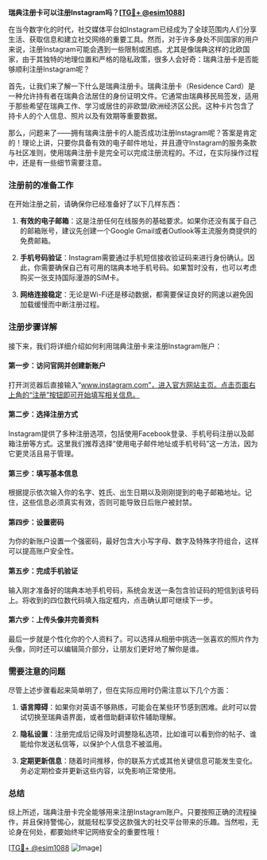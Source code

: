 **瑞典注册卡可以注册Instagram吗？[[TG💪+ @esim1088](https://t.me/s/esim1088)]**

在当今数字化的时代，社交媒体平台如Instagram已经成为了全球范围内人们分享生活、获取信息和建立社交网络的重要工具。然而，对于许多身处不同国家的用户来说，注册Instagram可能会遇到一些限制或困惑。尤其是像瑞典这样的北欧国家，由于其独特的地理位置和严格的隐私政策，很多人会好奇：瑞典注册卡是否能够顺利注册Instagram呢？

首先，让我们来了解一下什么是瑞典注册卡。瑞典注册卡（Residence Card）是一种允许持有者在瑞典合法居住的身份证明文件。它通常由瑞典移民局签发，适用于那些希望在瑞典工作、学习或居住的非欧盟/欧洲经济区公民。这种卡片包含了持卡人的个人信息、照片以及有效期等重要数据。

那么，问题来了——拥有瑞典注册卡的人能否成功注册Instagram呢？答案是肯定的！理论上讲，只要你具备有效的电子邮件地址，并且遵守Instagram的服务条款与社区准则，使用瑞典注册卡是完全可以完成注册流程的。不过，在实际操作过程中，还是有一些细节需要注意。

### 注册前的准备工作

在开始注册之前，请确保你已经准备好了以下几样东西：

1. **有效的电子邮箱**：这是注册任何在线服务的基础要求。如果你还没有属于自己的邮箱账号，建议先创建一个Google Gmail或者Outlook等主流服务商提供的免费邮箱。
   
2. **手机号码验证**：Instagram需要通过手机短信接收验证码来进行身份确认。因此，你需要确保自己有可用的瑞典本地手机号码。如果暂时没有，也可以考虑购买一张支持国际漫游的SIM卡。

3. **网络连接稳定**：无论是Wi-Fi还是移动数据，都需要保证良好的网速以避免因加载缓慢而中断注册过程。

### 注册步骤详解

接下来，我们将详细介绍如何利用瑞典注册卡来注册Instagram账户：

#### 第一步：访问官网并创建新账户
打开浏览器后直接输入“www.instagram.com”，进入官方网站主页。点击页面右上角的“注册”按钮即可开始填写相关信息。

#### 第二步：选择注册方式
Instagram提供了多种注册选项，包括使用Facebook登录、手机号码注册以及邮箱注册等方式。这里我们推荐选择“使用电子邮件地址或手机号码”这一方法，因为它更灵活且易于管理。

#### 第三步：填写基本信息
根据提示依次输入你的名字、姓氏、出生日期以及刚刚提到的电子邮箱地址。记住，这些信息必须真实有效，否则可能导致日后账户被封禁。

#### 第四步：设置密码
为你的新账户设置一个强密码，最好包含大小写字母、数字及特殊字符组合，这样可以提高账户安全性。

#### 第五步：完成手机验证
输入刚才准备好的瑞典本地手机号码，系统会发送一条包含验证码的短信到该号码上。将收到的四位数代码填入指定框内，点击确认即可继续下一步。

#### 第六步：上传头像并完善资料
最后一步就是个性化你的个人资料了。可以选择从相册中挑选一张喜欢的照片作为头像，同时还可以编辑简介部分，让朋友们更好地了解你是谁。

### 需要注意的问题

尽管上述步骤看起来简单明了，但在实际应用时仍需注意以下几个方面：

1. **语言障碍**：如果你对英语不够熟练，可能会在某些环节感到困难。此时可以尝试切换至瑞典语界面，或者借助翻译软件辅助理解。

2. **隐私设置**：注册完成后记得及时调整隐私选项，比如谁可以看到你的帖子、谁能给你发送私信等，以保护个人信息不被滥用。

3. **定期更新信息**：随着时间推移，你的联系方式或其他关键信息可能发生变化。务必定期检查并更新这些内容，以免影响正常使用。

### 总结

综上所述，瑞典注册卡完全能够用来注册Instagram账户。只要按照正确的流程操作，并且保持警惕心，就能轻松享受这款强大的社交平台带来的乐趣。当然啦，无论身在何处，都要始终牢记网络安全的重要性哦！

[[TG💪+ @esim1088](https://t.me/s/esim1088) ![Image](https://i.postimg.cc/4NQfJmqS/Snipaste-2025-05-13-00-14-12.png)]
